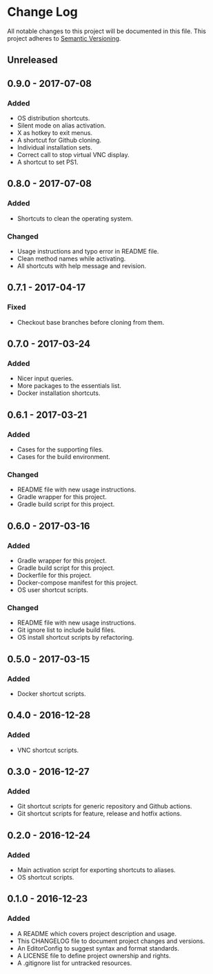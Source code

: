 # Change Log

All notable changes to this project will be documented in this file. This
project adheres to [Semantic Versioning](http://semver.org).

## Unreleased

## 0.9.0 - 2017-07-08

### Added

  - OS distribution shortcuts.
  - Silent mode on alias activation.
  - X as hotkey to exit menus.
  - A shortcut for Github cloning.
  - Individual installation sets.
  - Correct call to stop virtual VNC display.
  - A shortcut to set PS1.

## 0.8.0 - 2017-07-08

### Added

  - Shortcuts to clean the operating system.

### Changed

  - Usage instructions and typo error in README file.
  - Clean method names while activating.
  - All shortcuts with help message and revision.

## 0.7.1 - 2017-04-17

### Fixed

  - Checkout base branches before cloning from them.

## 0.7.0 - 2017-03-24

### Added

  - Nicer input queries.
  - More packages to the essentials list.
  - Docker installation shortcuts.

## 0.6.1 - 2017-03-21

### Added

  - Cases for the supporting files.
  - Cases for the build environment.

### Changed

  - README file with new usage instructions.
  - Gradle wrapper for this project.
  - Gradle build script for this project.

## 0.6.0 - 2017-03-16

### Added

  - Gradle wrapper for this project.
  - Gradle build script for this project.
  - Dockerfile for this project.
  - Docker-compose manifest for this project.
  - OS user shortcut scripts.

### Changed

  - README file with new usage instructions.
  - Git ignore list to include build files.
  - OS install shortcut scripts by refactoring.

## 0.5.0 - 2017-03-15

### Added

  - Docker shortcut scripts.

## 0.4.0 - 2016-12-28

### Added

  - VNC shortcut scripts.

## 0.3.0 - 2016-12-27

### Added

  - Git shortcut scripts for generic repository and Github actions.
  - Git shortcut scripts for feature, release and hotfix actions.

## 0.2.0 - 2016-12-24

### Added

  - Main activation script for exporting shortcuts to aliases.
  - OS shortcut scripts.

## 0.1.0 - 2016-12-23

### Added

  - A README which covers project description and usage.
  - This CHANGELOG file to document project changes and versions.
  - An EditorConfig to suggest syntax and format standards.
  - A LICENSE file to define project ownership and rights.
  - A .gitignore list for untracked resources.
